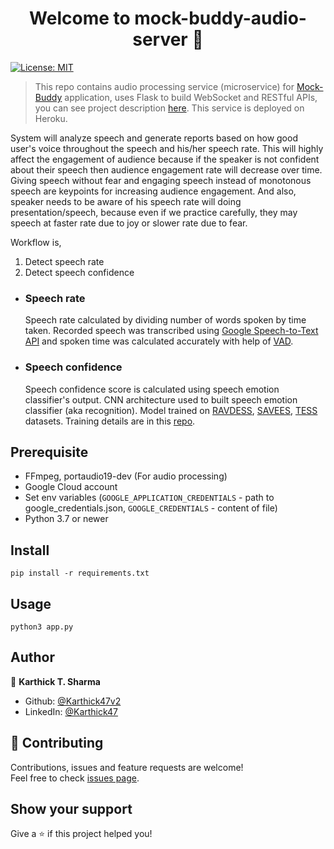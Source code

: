 <h1 align="center">Welcome to mock-buddy-audio-server 👋</h1>
<p>
  <a href="#" target="_blank">
    <img alt="License: MIT" src="https://img.shields.io/badge/License-MIT-yellow.svg" />
  </a>
</p>

> This repo contains audio processing service (microservice) for [Mock-Buddy](https://github.com/Karthick47v2/mock-buddy) application, uses Flask to build WebSocket and RESTful APIs, you can see project description [here](https://github.com/Karthick47v2/mock-buddy). This service is deployed on Heroku.

System will analyze speech and generate reports based on how good user's voice throughout the speech and his/her speech rate. This will highly affect the engagement of audience because if the speaker is not confident about their speech then audience engagement rate will decrease over time. Giving speech without fear and engaging speech instead of monotonous speech are keypoints for increasing audience engagement. And also, speaker needs to be aware of his speech rate will doing presentation/speech, because even if we practice carefully, they may speech at faster rate due to joy or slower rate due to fear.

Workflow is,

1. Detect speech rate
2. Detect speech confidence

- ### Speech rate

  Speech rate calculated by dividing number of words spoken by time taken. Recorded speech was transcribed using [Google Speech-to-Text API](https://cloud.google.com/speech-to-text) and spoken time was calculated accurately with help of [VAD](https://github.com/wiseman/py-webrtcvad).

- ### Speech confidence

  Speech confidence score is calculated using speech emotion classifier's output. CNN architecture used to built speech emotion classifier (aka recognition). Model trained on [RAVDESS](https://www.kaggle.com/datasets/uwrfkaggler/ravdess-emotional-speech-audio), [SAVEES](https://www.kaggle.com/datasets/ejlok1/surrey-audiovisual-expressed-emotion-savee), [TESS](https://www.kaggle.com/datasets/ejlok1/toronto-emotional-speech-set-tess) datasets. Training details are in this [repo](https://github.com/Karthick47v2/speech-emotion-classifier).

## Prerequisite

- FFmpeg, portaudio19-dev (For audio processing)
- Google Cloud account
- Set env variables (`GOOGLE_APPLICATION_CREDENTIALS` - path to google_credentials.json, `GOOGLE_CREDENTIALS` - content of file)
- Python 3.7 or newer

## Install

```
pip install -r requirements.txt
```

## Usage

```
python3 app.py
```

## Author

👤 **Karthick T. Sharma**

- Github: [@Karthick47v2](https://github.com/Karthick47v2)
- LinkedIn: [@Karthick47](https://linkedin.com/in/Karthick47)

## 🤝 Contributing

Contributions, issues and feature requests are welcome!<br />Feel free to check [issues page](https://github.com/Karthick47v2/mock-buddy-audio-server/issues).

## Show your support

Give a ⭐️ if this project helped you!
